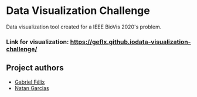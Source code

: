 # Data Visualization Challenge
Data visualization tool created for a IEEE BioVis 2020's problem.

### Link for visualization: https://geflx.github.iodata-visualization-challenge/


## Project authors
* [Gabriel Félix](https://github.com/geflx)
* [Natan Garcias](https://github.com/NatanGarcias) 